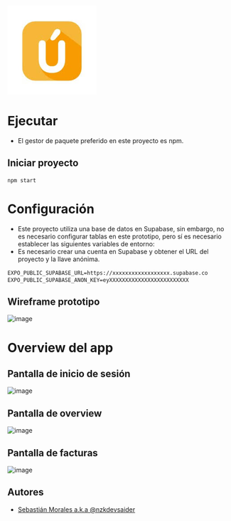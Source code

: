 ![Logo](./assets/logo.png)

# Ejecutar

- El gestor de paquete preferido en este proyecto es npm.

## Iniciar proyecto
```bash
npm start
```

# Configuración

- Este proyecto utiliza una base de datos en Supabase, sin embargo, no es necesario configurar tablas en este prototipo, pero sí es necesario establecer las siguientes variables de entorno:
- Es necesario crear una cuenta en Supabase y obtener el URL del proyecto y la llave anónima.
  
```env
EXPO_PUBLIC_SUPABASE_URL=https://xxxxxxxxxxxxxxxxxx.supabase.co
EXPO_PUBLIC_SUPABASE_ANON_KEY=eyXXXXXXXXXXXXXXXXXXXXXXXXX
```

## Wireframe prototipo

![image](https://github.com/nzkdevsaider/cuara/assets/14142484/727e233f-bfe6-40a4-bf1f-722196dd1926)


# Overview del app

## Pantalla de inicio de sesión
![image](https://github.com/nzkdevsaider/cuara/assets/14142484/8e87baa3-0235-42cd-9a3d-5b5672d3205f)

## Pantalla de overview
![image](https://github.com/nzkdevsaider/cuara/assets/14142484/ad4ad782-9651-40c7-9787-10a004826012)

## Pantalla de facturas
![image](https://github.com/nzkdevsaider/cuara/assets/14142484/179c0d1f-d364-4ea1-94df-01bf8c551f71)

## Autores

- [Sebastián Morales a.k.a @nzkdevsaider](https://www.github.com/nzkdevsaider)

